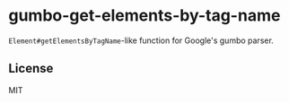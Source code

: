 
# gumbo-get-elements-by-tag-name

  `Element#getElementsByTagName`-like function for Google's gumbo parser.

## License

  MIT
